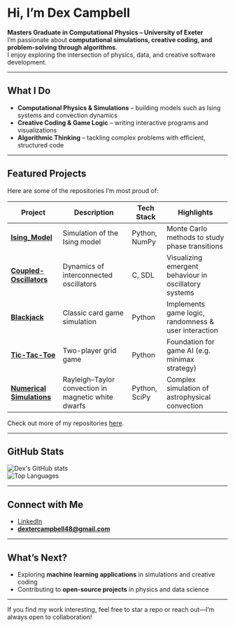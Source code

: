 # Hi, I’m **Dex Campbell**   

**Masters Graduate in Computational Physics – University of Exeter**  
I’m passionate about **computational simulations, creative coding, and problem-solving through algorithms**.  
I enjoy exploring the intersection of physics, data, and creative software development.  

---

## What I Do

- **Computational Physics & Simulations** – building models such as Ising systems and convection dynamics  
- **Creative Coding & Game Logic** – writing interactive programs and visualizations  
- **Algorithmic Thinking** – tackling complex problems with efficient, structured code  

---

## Featured Projects

Here are some of the repositories I’m most proud of:

| Project | Description | Tech Stack | Highlights |
|---------|-------------|------------|------------|
| [**Ising_Model**](https://github.com/dex-campbell/Ising_Model) | Simulation of the Ising model | Python, NumPy | Monte Carlo methods to study phase transitions |
| [**Coupled-Oscillators**](https://github.com/dex-campbell/Coupled-Oscillators) | Dynamics of interconnected oscillators | C, SDL | Visualizing emergent behaviour in oscillatory systems |
| [**Blackjack**](https://github.com/dex-campbell/Blackjack) | Classic card game simulation | Python | Implements game logic, randomness & user interaction |
| [**Tic-Tac-Toe**](https://github.com/dex-campbell/Tic-Tac-Toe) | Two-player grid game | Python | Foundation for game AI (e.g. minimax strategy) |
| [**Numerical Simulations**](https://github.com/dex-campbell/Numerical-Simulations-of-Rayleigh-Taylor-Driven-Convection-in-Magnetic-White-Dwarfs) | Rayleigh–Taylor convection in magnetic white dwarfs | Python, SciPy | Complex simulation of astrophysical convection |

Check out more of my repositories [here](https://github.com/dex-campbell?tab=repositories).

---

## GitHub Stats

![Dex's GitHub stats](https://github-readme-stats.vercel.app/api?username=dex-campbell&show_icons=true&theme=radical)  
![Top Languages](https://github-readme-stats.vercel.app/api/top-langs/?username=dex-campbell&layout=compact&theme=radical)

---

## Connect with Me

- [LinkedIn](https://www.linkedin.com/in/dexter-campbell-124865313/)  
- **dextercampbell48@gmail.com**

---

## What’s Next?

- Exploring **machine learning applications** in simulations and creative coding   
- Contributing to **open-source projects** in physics and data science  

---

If you find my work interesting, feel free to star a repo or reach out—I’m always open to collaboration!
